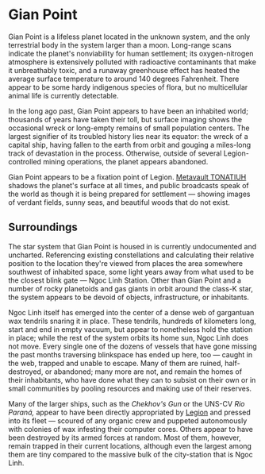 # Gian Point

Gian Point is a lifeless planet located in the unknown system, and the only terrestrial body in the system larger than a moon. Long-range scans indicate the planet's nonviability for human settlement; its oxygen-nitrogen atmosphere is extensively polluted with radioactive contaminants that make it unbreathably toxic, and a runaway greenhouse effect has heated the average surface temperature to around 140 degrees Fahrenheit. There appear to be some hardy indigenous species of flora, but no multicellular animal life is currently detectable.

In the long ago past, Gian Point appears to have been an inhabited world; thousands of years have taken their toll, but surface imaging shows the occasional wreck or long-empty remains of small population centers. The largest signifier of its troubled history lies near its equator: the wreck of a capital ship, having fallen to the earth from orbit and gouging a miles-long track of devastation in the process. Otherwise, outside of several Legion-controlled mining operations, the planet appears abandoned.

Gian Point appears to be a fixation point of Legion. [Metavault TONATIUH](metavault-tonatiuh.md) shadows the planet's surface at all times, and public broadcasts speak of the world as though it is being prepared for settlement — showing images of verdant fields, sunny seas, and beautiful woods that do not exist.

## Surroundings

The star system that Gian Point is housed in is currently undocumented and uncharted. Referencing existing constellations and calculating their relative position to the location they're viewed from places the area somewhere southwest of inhabited space, some light years away from what used to be the closest blink gate — Ngoc Linh Station. Other than Gian Point and a number of rocky planetoids and gas giants in orbit around the class-K star, the system appears to be devoid of objects, infrastructure, or inhabitants.

Ngoc Linh itself has emerged into the center of a dense web of gargantuan wax tendrils snaring it in place. These tendrils, hundreds of kilometers long, start and end in empty vacuum, but appear to nonetheless hold the station in place; while the rest of the system orbits its home sun, Ngoc Linh does not move. Every single one of the dozens of vessels that have gone missing the past months traversing blinkspace has ended up here, too — caught in the web, trapped and unable to escape. Many of them are ruined, half-destroyed, or abandoned; many more are not, and remain the homes of their inhabitants, who have done what they can to subsist on their own or in small communities by pooling resources and making use of their reserves.

Many of the larger ships, such as the *Chekhov's Gun* or the UNS-CV *Rio Paraná,* appear to have been directly appropriated by [Legion](people/legion.md) and pressed into its fleet — scoured of any organic crew and puppeted autonomously with colonies of wax infesting their computer cores. Others appear to have been destroyed by its armed forces at random. Most of them, however, remain trapped in their current locations, although even the largest among them are tiny compared to the massive bulk of the city-station that is Ngoc Linh.
